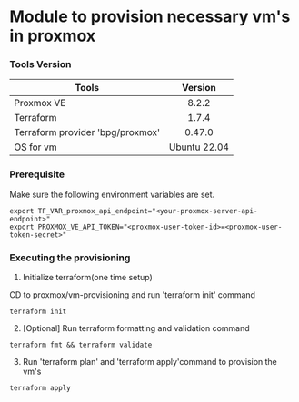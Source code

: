 # Module to provision necessary vm's in proxmox 

### Tools Version
| Tools                             | Version       |
| --------------------------------- |:-------------:|
| Proxmox VE                        | 8.2.2         |
| Terraform                         | 1.7.4         |
| Terraform provider 'bpg/proxmox'  | 0.47.0        |
| OS for vm                         | Ubuntu 22.04  |

### Prerequisite
Make sure the following environment variables are set. 
```
export TF_VAR_proxmox_api_endpoint="<your-proxmox-server-api-endpoint>"
export PROXMOX_VE_API_TOKEN="<proxmox-user-token-id>=<proxmox-user-token-secret>"
```

### Executing the provisioning 

1. Initialize terraform(one time setup)

CD to proxmox/vm-provisioning and run 'terraform init' command
```
terraform init
```
2. [Optional] Run terraform formatting and validation command

```
terraform fmt && terraform validate
```

3. Run 'terraform plan' and 'terraform apply'command to provision the vm's
```
terraform apply
```